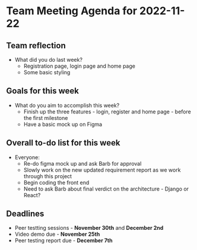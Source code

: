 # Team Meeting Agenda for 2022-11-22

## Team reflection
- What did you do last week?
  - Registration page, login page and home page
  - Some basic styling

## Goals for this week
- What do you aim to accomplish this week?
  - Finish up the three features - login, register and home page - before the first milestone
  - Have a basic mock up on Figma

## Overall to-do list for this week
- Everyone:
    - Re-do figma mock up and ask Barb for approval
    - Slowly work on the new updated requirement report as we work through this project
    - Begin coding the front end
    - Need to ask Barb about final verdict on the architecture - Django or React?

## Deadlines
- Peer testting sessions - **November 30th** and **December 2nd**
- Video demo due - **November 25th**
- Peer testing report due - **December 7th**
